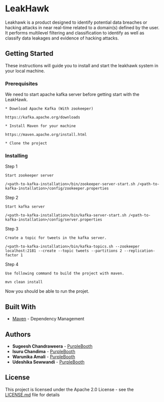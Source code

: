 # LeakHawk

Leakhawk is  a product designed to identify potential data breaches or hacking attacks in near real-time related to a domain(s) defined by the user. 
It performs multilevel filtering and classification to identify as well as classify data leakages and evidence of hacking attacks. 


## Getting Started

These instructions will guide you to install and start the leakhawk system in your local machine. 

### Prerequisites

We need to start apache kafka server before getting start with the LeakHawk. 
```
* Download Apache Kafka (With zookeeper)

https://kafka.apache.org/downloads
```

```
* Install Maven for your machine

https://maven.apache.org/install.html
```

```
* Clone the project 
```

### Installing


Step 1

```
Start zookeeper server

/<path-to-kafka-installation>/bin/zookeeper-server-start.sh /<path-to-kafka-installation>/config/zookeeper.properties
```

Step 2

```
Start kafka server

/<path-to-kafka-installation>/bin/kafka-server-start.sh /<path-to-kafka-installation>/config/server.properties
```

Step 3

```
Create a topic for tweets in the kafka server.

/<path-to-kafka-installation>/bin/kafka-topics.sh --zookeeper localhost:2181 --create --topic tweets --partitions 2 --replication-factor 1
```

Step 4

```
Use following command to build the project with maven.

mvn clean install 
```

Now you should be able to run the projet. 

## Built With

* [Maven](https://maven.apache.org/) - Dependency Management


## Authors

* **Sugeesh Chandraweera** - [PurpleBooth](https://github.com/sugeesh)
* **Isuru Chandima** - [PurpleBooth](https://github.com/isuru-c)
* **Warunika Amali** - [PurpleBooth](https://github.com/warunikaAmali)
* **Udeshika Sewwandi** - [PurpleBooth](https://github.com/udeshika-sewwandi)


## License

This project is licensed under the Apache 2.0 License - see the [LICENSE.md](LICENSE.md) file for details

